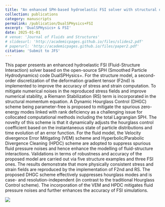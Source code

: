 ```yaml
---
title: "An enhanced SPH-based hydroelastic FSI solver with structural dynamic hourglass control"
collection: publications
category: manuscripts
permalink: /publication/DualSPHysics+FSI
excerpt: 'DualSPHysics+ & FSI'
date: 2025-01-01
# venue: 'Journal of Fluids and Structures'
# slidesurl: 'http://academicpages.github.io/files/slides2.pdf'
# paperurl: 'http://academicpages.github.io/files/paper2.pdf'
citation: 'Submit to JFS'
---
```


This paper presents an enhanced hydroelastic FSI (Fluid-Structure Interaction) solver based on the open-source SPH (Smoothed Particle Hydrodynamics) code DualSPHysics+. For the structure model, a second-order discretization of the deformation gradient tensor (F2nd) is implemented to improve the accuracy of stress and strain computation. To mitigate numerical noises in the reproduced stress fields and improve numerical stability, a Riemann Stabilization (RS) term is incorporated in the structural momentum equation. A Dynamic Hourglass Control (DHGC) scheme being parameter-free is proposed to mitigate the spurious zero-energy modes linked with rank deficiency as a challenging issue for collocated computational methods including the total Lagrangian SPH. The novelty of this scheme is that it dynamically adjusts the hourglass control coefficient based on the instantaneous state of particle distributions and time evolution of an error function. For the fluid model, the Velocity divergence Error Mitigating (VEM) scheme and Hyperbolic/Parabolic Divergence Cleaning (HPDC) scheme are adopted to suppress spurious fluid pressure noises and hence enhance the modelling of fluid-structure interactions. Validations in terms of robustness and accuracy of the proposed model are carried out via five structure examples and three FSI ones. The results demonstrate that more physically consistent stress and strain fields are reproduced by the implementation of F2nd and RS. The proposed DHGC scheme effectively suppresses hourglass modes and is case- and resolution-independent (in contrast to the traditional Hourglass Control scheme). The incorporation of the VEM and HPDC mitigates fluid pressure noises and further enhances the accuracy of FSI simulations.

![](/images/publications/DualSPHysics+FSI_abstract.png)